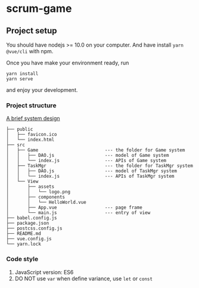 # scrum-game

## Project setup
You should have nodejs >= 10.0 on your computer. And have install `yarn` `@vue/cli` with npm.

Once you have make your environment ready, run
```
yarn install
yarn serve
```
and enjoy your development.

### Project structure
[A brief system design](https://drive.google.com/file/d/13cq_dwREi-ScT4ablY6bY8jX3foHvQpk/view?usp=sharing)
```text
├── public
│   ├── favicon.ico
│   └── index.html
├── src
│   ├── Game                         --- the folder for Game system 
│   │   ├── DAO.js                   --- model of Game system
│   │   └── index.js                 --- APIs of Game system
│   ├── TaskMgr                      --- the folder for TaskMgr system 
│   │   ├── DAO.js                   --- model of TaskMgr system
│   │   └── index.js                 --- APIs of TaskMgr system
│   └── View
│       ├── assets
│       │   └── logo.png
│       ├── components
│       │   └── HelloWorld.vue
│       ├── App.vue                  --- page frame
│       └── main.js                  --- entry of view
├── babel.config.js
├── package.json
├── postcss.config.js
├── README.md
├── vue.config.js
└── yarn.lock
```

### Code style
1. JavaScript version: ES6
2. DO NOT use `var` when define variance, use `let` or `const`